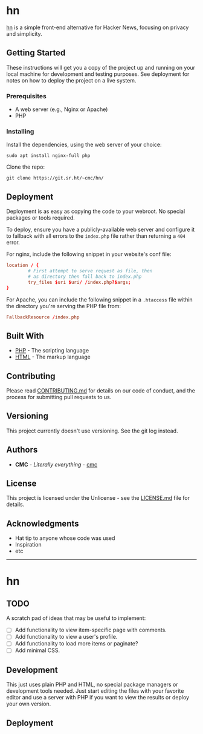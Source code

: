 # hn

[hn](https://hn.cleberg.net) is a simple front-end alternative for Hacker 
News, focusing on privacy and simplicity.

## Getting Started

These instructions will get you a copy of the project up and running on your 
local machine for development and testing purposes. See deployment for notes on 
how to deploy the project on a live system.

### Prerequisites

- A web server (e.g., Nginx or Apache)
- PHP

### Installing

Install the dependencies, using the web server of your choice:

```
sudo apt install nginx-full php
```

Clone the repo:

```
git clone https://git.sr.ht/~cmc/hn/
```

## Deployment

Deployment is as easy as copying the code to your webroot. No special packages 
or tools required.

To deploy, ensure you have a publicly-available web server and configure it to 
fallback with all errors to the `index.php` file rather than returning a `404` 
error.

For nginx, include the following snippet in your website's conf file:

```conf
location / {
        # First attempt to serve request as file, then
        # as directory then fall back to index.php
        try_files $uri $uri/ /index.php?$args;
}
```

For Apache, you can include the following snippet in a `.htaccess` file within 
the directory you're serving the PHP file from:

```conf
FallbackResource /index.php
```

## Built With

* [PHP](https://www.php.net/) - The scripting language
* [HTML](https://html.spec.whatwg.org/multipage/) - The markup language

## Contributing

Please read [CONTRIBUTING.md](./CONTRIBUTING.md) for details on our code of 
conduct, and the process for submitting pull requests to us.

## Versioning

This project currently doesn't use versioning. See the git log instead.

## Authors

* **CMC** - *Literally everything* - [cmc](https://sr.ht/~cmc/)

## License

This project is licensed under the Unlicense - see the 
[LICENSE.md](LICENSE.md) file for details.

## Acknowledgments

* Hat tip to anyone whose code was used
* Inspiration
* etc

------------------------------------

# hn


## TODO

A scratch pad of ideas that may be useful to implement:

- [ ] Add functionality to view item-specific page with comments.
- [ ] Add functionality to view a user's profile.
- [ ] Add functionality to load more items or paginate?
- [ ] Add minimal CSS.

## Development

This just uses plain PHP and HTML, no special package managers or development 
tools needed. Just start editing the files with your favorite editor and use a 
server with PHP if you want to view the results or deploy your own version.

## Deployment

